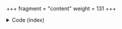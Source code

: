+++
fragment = "content"
weight = 131
+++

<details><summary>Code (index)</summary>
```
+++
fragment = "items"
#disabled = false
date = "2017-10-04"
weight = 130
background = "secondary"

title = "Items Fragment with images"
subtitle= "Column based items with images"
#title_align = "left" # Default is center, can be left, right or center
+++
```
</details>

<details>
<summary>Code (subitem)</summary>
```
+++
title = "Column 1"
weight = 10

[asset]
  image = "caddy.svg"
  url = "#"
+++

Showcasing descriptions for column based items

```
</details>
